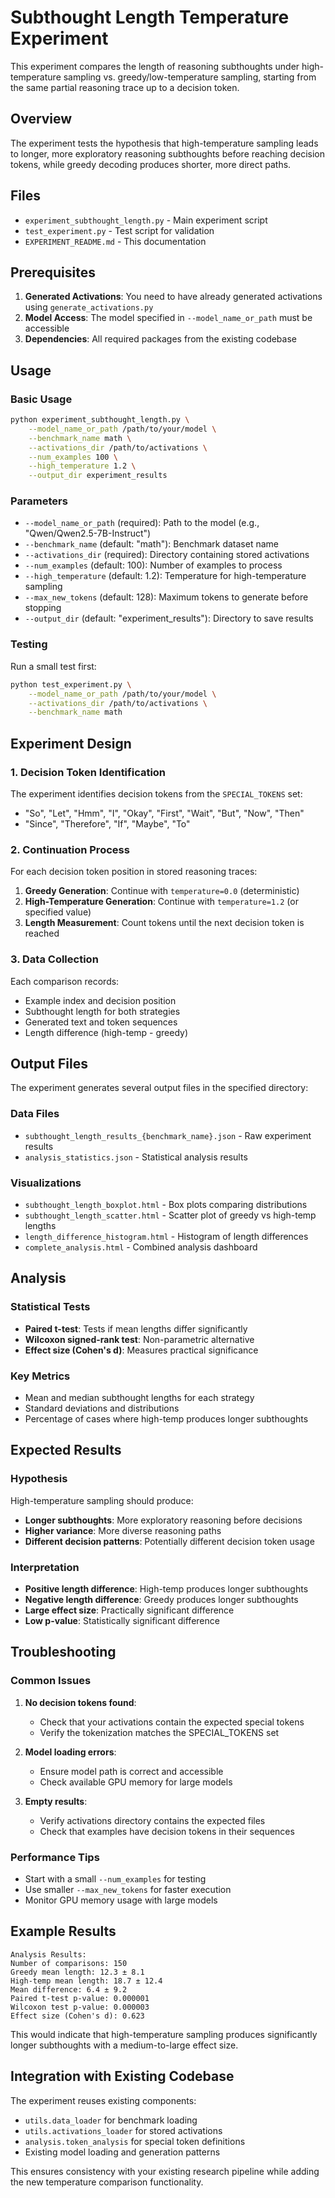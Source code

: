 # Subthought Length Temperature Experiment

This experiment compares the length of reasoning subthoughts under high-temperature sampling vs. greedy/low-temperature sampling, starting from the same partial reasoning trace up to a decision token.

## Overview

The experiment tests the hypothesis that high-temperature sampling leads to longer, more exploratory reasoning subthoughts before reaching decision tokens, while greedy decoding produces shorter, more direct paths.

## Files

- `experiment_subthought_length.py` - Main experiment script
- `test_experiment.py` - Test script for validation
- `EXPERIMENT_README.md` - This documentation

## Prerequisites

1. **Generated Activations**: You need to have already generated activations using `generate_activations.py`
2. **Model Access**: The model specified in `--model_name_or_path` must be accessible
3. **Dependencies**: All required packages from the existing codebase

## Usage

### Basic Usage

```bash
python experiment_subthought_length.py \
    --model_name_or_path /path/to/your/model \
    --benchmark_name math \
    --activations_dir /path/to/activations \
    --num_examples 100 \
    --high_temperature 1.2 \
    --output_dir experiment_results
```

### Parameters

- `--model_name_or_path` (required): Path to the model (e.g., "Qwen/Qwen2.5-7B-Instruct")
- `--benchmark_name` (default: "math"): Benchmark dataset name
- `--activations_dir` (required): Directory containing stored activations
- `--num_examples` (default: 100): Number of examples to process
- `--high_temperature` (default: 1.2): Temperature for high-temperature sampling
- `--max_new_tokens` (default: 128): Maximum tokens to generate before stopping
- `--output_dir` (default: "experiment_results"): Directory to save results

### Testing

Run a small test first:

```bash
python test_experiment.py \
    --model_name_or_path /path/to/your/model \
    --activations_dir /path/to/activations \
    --benchmark_name math
```

## Experiment Design

### 1. Decision Token Identification
The experiment identifies decision tokens from the `SPECIAL_TOKENS` set:
- "So", "Let", "Hmm", "I", "Okay", "First", "Wait", "But", "Now", "Then"
- "Since", "Therefore", "If", "Maybe", "To"

### 2. Continuation Process
For each decision token position in stored reasoning traces:
1. **Greedy Generation**: Continue with `temperature=0.0` (deterministic)
2. **High-Temperature Generation**: Continue with `temperature=1.2` (or specified value)
3. **Length Measurement**: Count tokens until the next decision token is reached

### 3. Data Collection
Each comparison records:
- Example index and decision position
- Subthought length for both strategies
- Generated text and token sequences
- Length difference (high-temp - greedy)

## Output Files

The experiment generates several output files in the specified directory:

### Data Files
- `subthought_length_results_{benchmark_name}.json` - Raw experiment results
- `analysis_statistics.json` - Statistical analysis results

### Visualizations
- `subthought_length_boxplot.html` - Box plots comparing distributions
- `subthought_length_scatter.html` - Scatter plot of greedy vs high-temp lengths
- `length_difference_histogram.html` - Histogram of length differences
- `complete_analysis.html` - Combined analysis dashboard

## Analysis

### Statistical Tests
- **Paired t-test**: Tests if mean lengths differ significantly
- **Wilcoxon signed-rank test**: Non-parametric alternative
- **Effect size (Cohen's d)**: Measures practical significance

### Key Metrics
- Mean and median subthought lengths for each strategy
- Standard deviations and distributions
- Percentage of cases where high-temp produces longer subthoughts

## Expected Results

### Hypothesis
High-temperature sampling should produce:
- **Longer subthoughts**: More exploratory reasoning before decisions
- **Higher variance**: More diverse reasoning paths
- **Different decision patterns**: Potentially different decision token usage

### Interpretation
- **Positive length difference**: High-temp produces longer subthoughts
- **Negative length difference**: Greedy produces longer subthoughts
- **Large effect size**: Practically significant difference
- **Low p-value**: Statistically significant difference

## Troubleshooting

### Common Issues

1. **No decision tokens found**: 
   - Check that your activations contain the expected special tokens
   - Verify the tokenization matches the SPECIAL_TOKENS set

2. **Model loading errors**:
   - Ensure model path is correct and accessible
   - Check available GPU memory for large models

3. **Empty results**:
   - Verify activations directory contains the expected files
   - Check that examples have decision tokens in their sequences

### Performance Tips

- Start with a small `--num_examples` for testing
- Use smaller `--max_new_tokens` for faster execution
- Monitor GPU memory usage with large models

## Example Results

```
Analysis Results:
Number of comparisons: 150
Greedy mean length: 12.3 ± 8.1
High-temp mean length: 18.7 ± 12.4
Mean difference: 6.4 ± 9.2
Paired t-test p-value: 0.000001
Wilcoxon test p-value: 0.000003
Effect size (Cohen's d): 0.623
```

This would indicate that high-temperature sampling produces significantly longer subthoughts with a medium-to-large effect size.

## Integration with Existing Codebase

The experiment reuses existing components:
- `utils.data_loader` for benchmark loading
- `utils.activations_loader` for stored activations
- `analysis.token_analysis` for special token definitions
- Existing model loading and generation patterns

This ensures consistency with your existing research pipeline while adding the new temperature comparison functionality.

